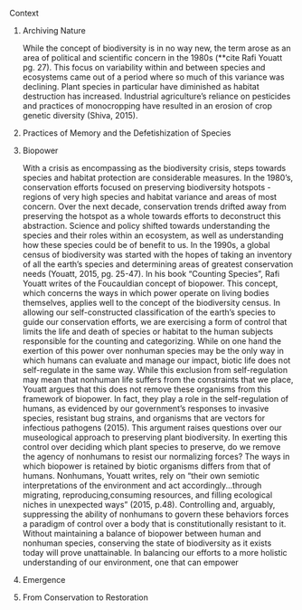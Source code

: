 Context

1. Archiving Nature

	While the concept of biodiversity is in no way new, the term arose as an area of political and scientific concern in the 1980s (**cite Rafi Youatt pg. 27). This focus on variability within and between species and ecosystems came out of a period where so much of this variance was declining. Plant species in particular have diminished as habitat destruction has increased. Industrial agriculture’s reliance on pesticides and practices of monocropping have resulted in an erosion of crop genetic diversity (Shiva, 2015). 
	
2. Practices of Memory and the Defetishization of Species
3. Biopower

	With a crisis as encompassing as the biodiversity crisis, steps towards species and habitat protection are considerable measures. In the 1980’s, conservation efforts focused on preserving biodiversity hotspots - regions of very high species and habitat variance and areas of most concern. Over the next decade, conservation trends drifted away from preserving the hotspot as a whole towards efforts to deconstruct this abstraction. Science and policy shifted towards understanding the species and their roles within an ecosystem, as well as understanding how these species could be of benefit to us. In the 1990s, a global census of biodiversity was started with the hopes of taking an inventory of all the earth’s species and determining areas of greatest conservation needs (Youatt, 2015, pg. 25-47). 
	In his book “Counting Species”, Rafi Youatt writes of the Foucauldian concept of biopower. This concept, which concerns the ways in which power operate on living bodies themselves, applies well to the concept of the biodiversity census. In allowing our self-constructed classification of the earth’s species to guide our conservation efforts, we are exercising a form of control that limits the life and death of species or habitat to the human subjects responsible for the counting and categorizing. While on one hand the exertion of this power over nonhuman species may be the only way in which humans can evaluate and manage our impact, biotic life does not self-regulate in the same way. While this exclusion from self-regulation may mean that nonhuman life suffers from the constraints that we place, Youatt argues that this does not remove these organisms from this framework of biopower. In fact, they play a role in the self-regulation of humans, as evidenced by our government’s responses to invasive species, resistant bug strains, and organisms that are vectors for infectious pathogens (2015). 
This argument raises questions over our museological approach to preserving plant biodiversity. In exerting this control over deciding which plant species to preserve, do we remove the agency of nonhumans to resist our normalizing forces? The ways in which biopower is retained by biotic organisms differs from that of humans. Nonhumans, Youatt writes, rely on “their own semiotic interpretations of the environment and act accordingly...through migrating, reproducing,consuming resources, and filling ecological niches in unexpected ways” (2015, p.48). Controlling and, arguably, suppressing the ability of nonhumans to govern these behaviors forces a paradigm of control over a body that is constitutionally resistant to it. Without maintaining a balance of biopower between human and nonhuman species, conserving the state of biodiversity as it exists today will prove unattainable. In balancing our efforts to a more holistic understanding of our environment, one that can empower

4. Emergence
5. From Conservation to Restoration
